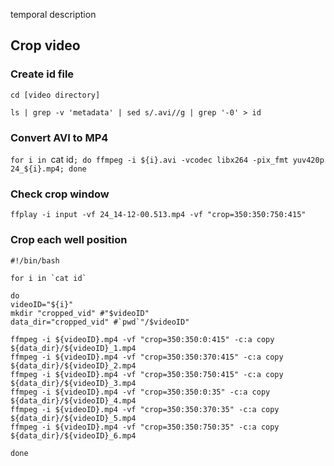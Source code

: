 temporal description

## Crop video
### Create id file
`cd [video directory]`

`ls | grep -v 'metadata' | sed s/.avi//g | grep '-0' > id`

### Convert AVI to MP4
`for i in `cat id`; do ffmpeg -i ${i}.avi -vcodec libx264 -pix_fmt yuv420p 24_${i}.mp4; done`

### Check crop window
`ffplay -i input -vf 24_14-12-00.513.mp4 -vf "crop=350:350:750:415"`

### Crop each well position
```
#!/bin/bash

for i in `cat id`

do
videoID="${i}"
mkdir "cropped_vid" #"$videoID"
data_dir="cropped_vid" #`pwd`"/$videoID"

ffmpeg -i ${videoID}.mp4 -vf "crop=350:350:0:415" -c:a copy ${data_dir}/${videoID}_1.mp4
ffmpeg -i ${videoID}.mp4 -vf "crop=350:350:370:415" -c:a copy ${data_dir}/${videoID}_2.mp4
ffmpeg -i ${videoID}.mp4 -vf "crop=350:350:750:415" -c:a copy ${data_dir}/${videoID}_3.mp4
ffmpeg -i ${videoID}.mp4 -vf "crop=350:350:0:35" -c:a copy ${data_dir}/${videoID}_4.mp4
ffmpeg -i ${videoID}.mp4 -vf "crop=350:350:370:35" -c:a copy ${data_dir}/${videoID}_5.mp4
ffmpeg -i ${videoID}.mp4 -vf "crop=350:350:750:35" -c:a copy ${data_dir}/${videoID}_6.mp4

done
```
